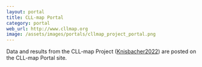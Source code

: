 ```yaml
---
layout: portal
title: CLL-map Portal
category: portal
web_url: http://www.cllmap.org
image: /assets/images/portals/cllmap_project_portal.png
---
```


Data and results from the CLL-map Project ([Knisbacher2022]) are posted on the CLL-map Portal site. 

[Knisbacher2022]: /papers/paper/cll-molecular-map
